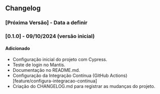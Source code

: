 ## Changelog

### [Próxima Versão] - Data a definir


### [0.1.0] - 09/10/2024 (versão inicial)

#### Adicionado
- Configuração inicial do projeto com Cypress.
- Teste de login no Mantis.
- Documentação no README.md.
- Configuração da Integração Contínua (GitHub Actions) [feature/configura-integracao-continua]
- Criação do CHANGELOG.md para registrar as mudanças do projeto.

